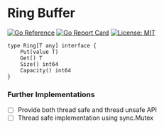 # Ring Buffer

[![Go Reference](https://pkg.go.dev/badge/github.com/rabingaire/ring.svg)](https://pkg.go.dev/github.com/rabingaire/ring)
[![Go Report Card](https://goreportcard.com/badge/github.com/rabingaire/ring)](https://goreportcard.com/report/github.com/rabingaire/ring)
[![License: MIT](https://img.shields.io/badge/License-MIT-yellow.svg)](https://opensource.org/licenses/MIT)

```
type Ring[T any] interface {
	Put(value T)
	Get() T
	Size() int64
	Capacity() int64
}
```

### Further Implementations

- [ ] Provide both thread safe and thread unsafe API
- [ ] Thread safe implementation using sync.Mutex

